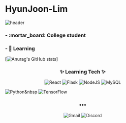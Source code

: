 # HyunJoon-Lim
![header](https://capsule-render.vercel.app/api?type=cylinder&color=gradient&height=200&section=header&text=%20Hyun%20Joon%20&fontSize=80&textBg=true&animation=twinkling)

<h3> - :mortar_board: College student </h3>
<h3> - 🌱 Learning  </h3>

[![Anurag's GitHub stats](https://github-readme-stats.vercel.app/api?username=jungking&include_all_commits=true&count_private=true&theme=tokyonight&hide=prs,issues)]

<h3 align="center">✨ Learning Tech ✨ </h3>

<p align="center">
  <img alt="React" src="https://img.shields.io/badge/react%20-%2320232a.svg?&style=flat-square&logo=react&logoColor=%2361DAFB"/>     <img alt="Flask" src="https://img.shields.io/badge/flask%20-%fffffff.svg?&style=flat-square&logo=flask&logoColor=white"/>
  <img alt="NodeJS" src="https://img.shields.io/badge/node.js%20-%2343853D.svg?&style=flat-square&logo=node.js&logoColor=white"/>
  <img alt="MySQL" src="https://img.shields.io/badge/mysql-%2300f.svg?&style=flat-square&logo=mysql&logoColor=white"/>
</p>

<p align="center">
  
  <img alt="Python" src="https://img.shields.io/badge/Python-3766AB?style=flat-square&logo=Python&logoColor=white"/>&nbsp 
  <img alt="TensorFlow" src="https://img.shields.io/badge/TensorFlow%20-%23FF6F00.svg?&style=flat-square&logo=TensorFlow&logoColor=white" />
</p>

<h3 align="center">•••</h3>
<p align="center" align="right">
	<img alt="Gmail" href="immenige2@gmail.com"src="https://img.shields.io/badge/Gmail-D14836?style=flat-square&logo=gmail&logoColor=white" />
<img alt="Discord" href="." src="https://img.shields.io/badge/%3CServer%3E%20-%237289DA.svg?&style=flat-square&logo=discord&logoColor=white"/>


</p>
